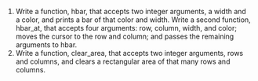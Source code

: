 1. Write a function, hbar, that accepts two integer arguments, a width and a color,
and prints a bar of that color and width. Write a second function, hbar_at, that
accepts four arguments: row, column, width, and color; moves the cursor to the
row and column; and passes the remaining arguments to hbar.
2. Write a function, clear_area, that accepts two integer arguments, rows and
columns, and clears a rectangular area of that many rows and columns.
